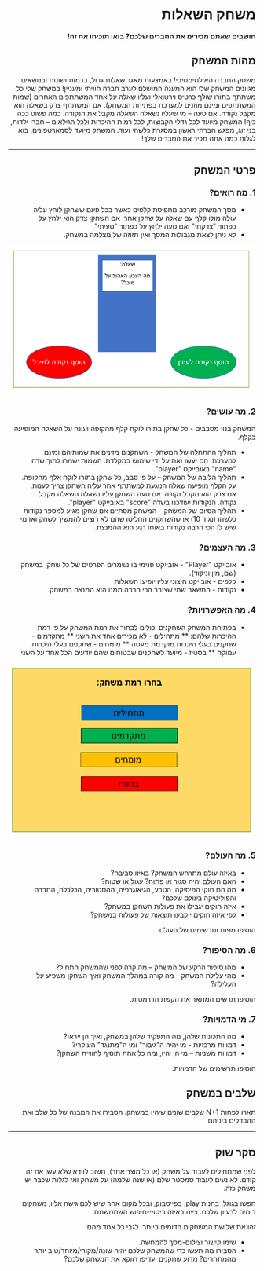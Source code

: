 <div dir='rtl' lang='he'>

# משחק השאלות

**חושבים שאתם מכירים את החברים שלכם? בואו תוכיחו את זה!**

## מהות המשחק

משחק החברה האולטימטיבי! באמצעות מאגר שאלות גדול,
ברמות ושונות ובנושאים מגוונים המשחק שלי הוא המענה המושלם לערב
חברה חוויתי ומעניין!
במשחק שלי כל משתתף בתורו שולף כרטיס וירטואלי ועליו שאלה על אחד
המשתתפים האחרים (שמות המשתתפים ומינם מוזנים למערכת בפתיחת
המשחק). אם המשתתף צדק בשאלה הוא מקבל נקודה. אם טעה – מי שעליו
נשאלה השאלה מקבל את הנקודה.
כמה פשוט ככה כיף! המשחק מיועד לכל גדלי הקבוצות, לכל רמות ההיכרות ולכל הגילאים –
חברי ילדות, בני זוג, מפגש חברתי ראשון במסגרת כלשהי ועוד.
המשחק מיועד לסמארטפונים.
בוא לגלות כמה אתה מכיר את החברים שלך!


 
---


## פרטי המשחק


### 1. מה רואים?

* מסך המשחק מורכב מחפיסת קלפים כאשר בכל פעם ששחקן לוחץ עליה עולה מולו קלף עם שאלה על שחקן אחר. אם השחקן צדק הוא ילחץ על כפתור "צדקתי" ואם טעה ילחץ על כפתור "טעיתי".
* לא ניתן לצאת מגבולות המסך ואין תזוזה של מצלמה במשחק.

![](Images/ExampleScreen.PNG) 


### 2. מה עושים?

המשחק בנוי מסבבים - כל שחקן בתורו לוקח קלף מהקופה ועונה על השאלה המופיעה בקלף.

* תהליך ההתחלה של המשחק - השחקנים מזינים את שמותיהם ומינם למערכת. הם יעשו זאת על ידי שימוש במקלדת. השמות ישמרו לתוך שדה "name" באובייקט "player".
*	תהליך הליבה של המשחק – על פי סבב, כל שחקן בתורו לוקח אלף מהקופה. על הקלף מופיעה שאלה הנוגעת למשתתף אחר עליה השחקן צריך לענות. אם צדק הוא מקבל נקודה. אם טעה השחקן עליו נשאלה השאלה מקבל נקודה. הנקודות יעודכנו בשדה "score" באובייקט "player".
*	תהליך הסיום של המשחק – המשחק מסתיים אם שחקן מגיע למספר נקודות כלשהו (נגיד 10) או שהשחקנים החליטו שהם לא רוצים להמשיך לשחק ואז מי שיש לו הכי הרבה נקודות באותו רגע הוא ההמנצח.


### 3. מה העצמים?

* אובייקט "Player" - אובייקט פנימי בו נשמרים הפרטים של כל שחקן במשחק (שם, מין וניקוד).
* קלפים - אובייקט חיצוני עליו יופיעו השאלות
* נקודות - המשאב שמי שצובר הכי הרבה ממנו הוא המנצח במשחק.


### 4. מה האפשרויות?

* בפתיחת המשחק השחקנים יכולים לבחור את רמת המשחק על פי רמת ההיכרות שלהם:
** מתחילים - לא מכירים אחד את השני
** מתקדמים - שחקנים בעלי היכרות מוקדמת מעטה
** מומחים - שחקנים בעלי היכרות עמוקה
** בסטיז - מיועד לשחקנים שבטוחים שהם יודעים הכל אחד על השני

![](Images/ChooseLevel.PNG)


### 5. מה העולם?

* באיזה עולם מתרחש המשחק?  באיזו סביבה?
* האם העולם יהיה סגור או פתוח?  עגול או שטוח? 
* מה הם חוקי הפיסיקה, הטבע, הגיאוגרפיה, ההסטוריה, הכלכלה, החברה והפוליטיקה בעולם שלכם?
* איזה חוקים יגבילו את פעולות השחקן במשחק?
* לפי איזה חוקים ייקבעו תוצאות של פעולות במשחק?

הוסיפו מפות ותרשימים של העולם.


### 6.	מה הסיפור?
*	מהו סיפור הרקע של המשחק – מה קרה לפני שהמשחק התחיל?
*   מהי עלילת המשחק - מה קורה במהלך המשחק ואיך השחקן משפיע על העלילה?

הוסיפו תרשים המתאר את הקשת הדרמטית.


### 7.	מי הדמויות?

*   מה התכונות שלהן, מה התפקיד שלהן במשחק, ואיך הן ייראו?
*	דמויות מרכזיות -  מי יהיה ה"גיבור" ומי ה"מתנגד" העיקרי? 
*	דמויות משניות – מי הן יהיו, ומה כל אחת תוסיף לחוויית השחקן? 

הוסיפו תרשימים של הדמויות.

## שלבים במשחק

תארו לפחות 
N+1
שלבים שונים שיהיו במשחק. הסבירו את המבנה של כל שלב ואת ההבדלים ביניהם.

---


## סקר שוק

לפני שמתחילים לעבוד על משחק (או כל מוצר אחר), חשוב לוודא שלא עשו את זה קודם. לא נעים לעבוד סמסטר שלם (או שנה שלמה) על משחק ואז לגלות שכבר יש משחק כזה. 

חפשו בגוגל, בחנות play, בפייסבוק, ובכל מקום אחר שיש לכם גישה אליו, משחקים דומים לרעיון שלכם. ציינו באיזה ביטויי-חיפוש השתמשתם.

זהו את שלושת המשחקים הדומים ביותר. לגבי כל אחד מהם:

* שימו קישור וצילום-מסך להמחשה.
* הסבירו מה תעשו כדי שהמשחק שלכם יהיה שונה/מקורי/מיוחד/טוב יותר מהמתחרים?  מדוע שחקנים יעדיפו דווקא את המשחק שלכם?

</div>
